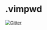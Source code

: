 # .vimpwd

[![Gitter](https://badges.gitter.im/Join%20Chat.svg)](https://gitter.im/aubreypwd/.vimpwd?utm_source=badge&utm_medium=badge&utm_campaign=pr-badge&utm_content=badge)